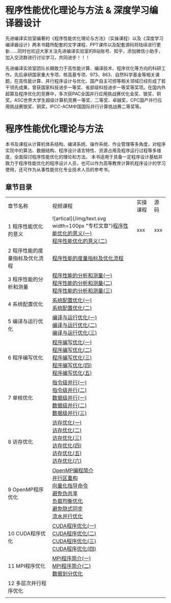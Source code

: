 # 程序性能优化理论与方法 & 深度学习编译器设计
先进编译实验室编著的《程序性能优化理论与方法》（实操课程）以及《深度学习编译器设计》两本书籍所配套的文字课程、PPT课件以及配套源码将陆续进行更新……同时也欢迎大家关注先进编译实验室的B站账号、知乎，添加微信小助手，加入交流群进行讨论学习，共同进步！！！

先进编译实验室团队长期致力于高性能计算、编译技术、程序优化等方向的科研工作。先后承研国家重大专项、核高基专项、973、863、自然科学基金等相关课题，在高性能计算、并行程序设计与优化、国产自主可控等相关领域已经形成了若干领先成果，曾获国家科技进步一等奖、省部级科技进步一等奖等奖项。在国内外超算及程序优化的竞赛中，多次获PAC全国并行应用挑战赛优化金奖、银奖、铜奖，ASC世界大学生超级计算机竞赛一等奖、二等奖、卓越奖，CPC国产并行应用挑战赛银奖、铜奖，IPCC-ACM中国国际并行计算挑战赛二等奖等。

# 程序性能优化理论与方法

本书及课程从计算机体系结构、编译系统、操作系统、作业管理等多角度，对程序实现中的算法、数据结构、程序设计语言特性、资源占用及程序运行过程等多维度，全面探讨程序性能优化的理论和方法。
本书适用于具备一定程序设计基础并致力于程序性能优化的程序设计人员，也可以作为高等教育计算机程序设计的学习使用，还可作为从事性能优化专业技术人员的参考书。

## 章节目录


|||||
|---|---|---|---|
|章节名称|视频课程|实操课程|源码|
|1 程序性能优化的意义|![artical](/img/text.svg width=100px "专栏文章")[程序性能优化的意义(一)]()<br>[程序性能优化的意义(二)]()|xxx|xxx|xxx|
|2 程序性能的度量指标及优化流程|[程序性能的度量指标及优化流程]()|
|3 程序性能的分析和测量|[程序性能的分析和测量(一)]()<br>[程序性能的分析和测量(二)]()<br>[程序性能的分析和测量(三)]()|
|4 系统配置优化|[系统配置优化(一)]()<br>[系统配置优化(二)]()|
|5 编译与运行优化|[编译与运行优化(一)]()<br>[编译与运行优化(二)]()<br>[编译与运行优化(三)]()|
|6 程序编写优化|[程序编写优化(一)]()<br>[程序编写优化(二)]()<br>[程序编写优化(三)]()<br>[程序编写优化(四)]()<br>[程序编写优化(五)]()|
|7 单核优化|[指令级并行(一)]()<br>[指令级并行(二)]()<br>[数据级并行(一)]()<br>[数据级并行(二)]()<br>[数据级并行(三)]()|
|8 访存优化|[访存优化(一)]()<br>[访存优化(二)]()<br>[访存优化(三)]()<br>[访存优化(四)]()<br>[访存优化(五)]()<br>[访存优化(六)]()<br>|
|9 OpenMP程序优化|[OpenMP编程简介]()<br>[并行区重构]()<br>[向量化指导命令]()<br>[避免伪共享]()<br>[负载均衡优化]()<br>[避免隐式同步]()<br>[流水并行优化]()<br>|
|10 CUDA程序优化|[CUDA程序优化(一)]()<br>[CUDA程序优化(二)]()<br>[CUDA程序优化(三)]()<br>[CUDA程序优化(四)]()<br>|
|11 MPI程序优化|[MPI程序简介(一)]()<br>[MPI程序简介(二)]()<br>[数据划分优化]()|
|12 多层次并行程序优化||
||||



